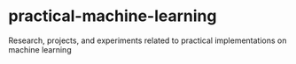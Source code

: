 # practical-machine-learning
Research, projects, and experiments related to practical implementations on machine learning
